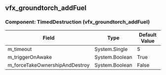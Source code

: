 ## vfx_groundtorch_addFuel

### Component: TimedDestruction (vfx_groundtorch_addFuel)

|Field|Type|Default Value|
|---|---|---|
|m_timeout|System.Single|5|
|m_triggerOnAwake|System.Boolean|True|
|m_forceTakeOwnershipAndDestroy|System.Boolean|False|

